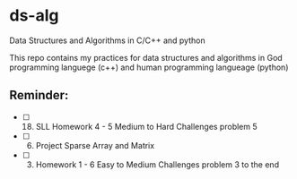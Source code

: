# ds-alg
Data Structures and Algorithms in C/C++ and python

This repo contains my practices for data structures and algorithms in God programming languege (c++) and human programming langueage (python) 

## Reminder: 

- [ ] 18. SLL Homework 4 - 5 Medium to Hard Challenges problem 5
- [ ] 6. Project Sparse Array and Matrix
- [ ] 3. Homework 1 - 6 Easy to Medium Challenges problem 3 to the end
